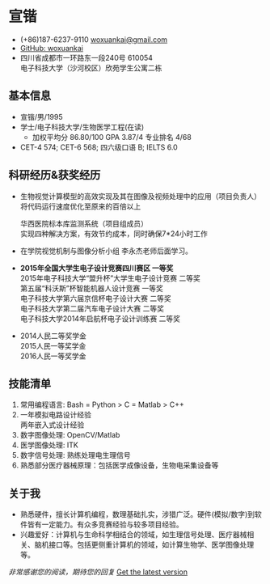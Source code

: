 #   宣锴

*   (+86)187-6237-9110  <woxuankai@gmail.com>
*   [GitHub: woxuankai](https://github.com/woxuankai)
*   四川省成都市一环路东一段240号  610054  
    电子科技大学（沙河校区）欣苑学生公寓二栋

##  基本信息
*   宣锴/男/1995
*   学士/电子科技大学/生物医学工程(在读)
    *   加权平均分 86.80/100  GPA 3.87/4  专业排名 4/68
*   CET-4 574;  CET-6 568; 四六级口语 B; IELTS 6.0

##  科研经历&获奖经历
*   生物视觉计算模型的高效实现及其在图像及视频处理中的应用（项目负责人）  
        将代码运行速度优化至原来的百倍以上  

    华西医院标本库监测系统（项目组成员）  
        实现四种解决方案，有效节约成本，同时确保7*24小时工作  

*   在学院视觉机制与图像分析小组 李永杰老师后面学习。  

*   **2015年全国大学生电子设计竞赛四川赛区 一等奖**  
    2015年电子科技大学“盟升杯”大学生电子设计竞赛 二等奖  
    第五届“科沃斯”杯智能机器人设计竞赛 一等奖  
    电子科技大学第六届京信杯电子设计大赛 二等奖  
    电子科技大学第二届汽车电子设计大赛 二等奖  
    电子科技大学2014年启航杯电子设计训练赛 二等奖  

*   2014人民二等奖学金  
    2015人民一等奖学金  
    2016人民一等奖学金

##  技能清单
1.  常用编程语言: Bash = Python > C = Matlab > C++
2.  一年模拟电路设计经验   
    两年嵌入式设计经验
3.  数字图像处理: OpenCV/Matlab
4.  医学图像处理: ITK
5.  数字信号处理: 熟练处理电生理信号
6.  熟悉部分医疗器械原理：包括医学成像设备，生物电采集设备等

##  关于我

*   熟悉硬件，擅长计算机编程，数理基础扎实，涉猎广泛。硬件(模拟/数字)到软件皆有一定能力。有众多竞赛经验与较多项目经验。
*   兴趣爱好：计算机与生命科学相结合的领域，如生理信号处理、医疗器械相关、脑机接口等。包括更侧重计算机的领域，如计算生物学、医学图像处理等。

*_非常感谢您的阅读，期待您的回复_*  [Get the latest version](https://github.com/woxuankai/about_me/blob/master/cv.md)

